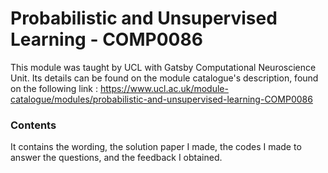 # Probabilistic and Unsupervised Learning - COMP0086

This module was taught by UCL with Gatsby Computational Neuroscience Unit. Its details can be found on the module catalogue's description, found on the following link : https://www.ucl.ac.uk/module-catalogue/modules/probabilistic-and-unsupervised-learning-COMP0086

### Contents

It contains the wording, the solution paper I made, the codes I made to answer the questions, and the feedback I obtained.
